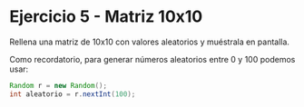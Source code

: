 # Ejercicio 5 - Matriz 10x10

Rellena una matriz de 10x10 con valores aleatorios y muéstrala en pantalla.

Como recordatorio, para generar números aleatorios entre 0 y 100 podemos usar:

```java
Random r = new Random();
int aleatorio = r.nextInt(100);
```
